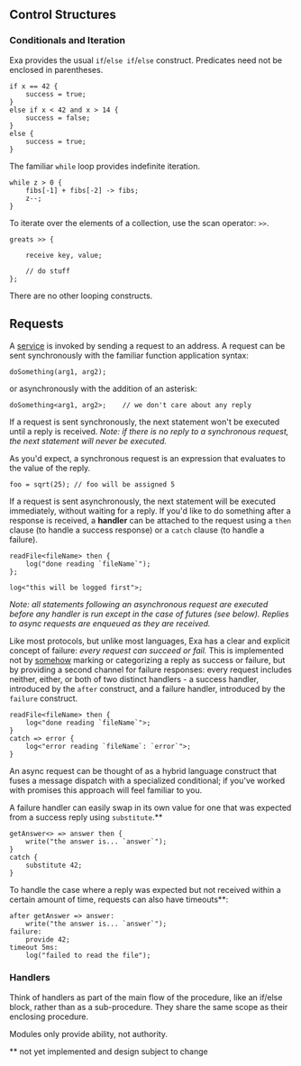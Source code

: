 ## Control Structures

### Conditionals and Iteration

Exa provides the usual `if`/`else if`/`else` construct. Predicates need not be enclosed in parentheses.

```
if x == 42 {
	success = true;
}
else if x < 42 and x > 14 {
	success = false;
}
else {
	success = true;
}
```

The familiar `while` loop provides indefinite iteration.

```
while z > 0 {
	fibs[-1] + fibs[-2] -> fibs;
	z--;
}
```

To iterate over the elements of a collection, use the scan operator: `>>`.

```
greats >> {

    receive key, value;
    
    // do stuff
};
```

There are no other looping constructs.




## Requests

A [service](procedures.md) is invoked by sending a request to an address. A request can be sent synchronously with the familiar function application syntax:

```
doSomething(arg1, arg2);
```

or asynchronously with the addition of an asterisk:

```
doSomething<arg1, arg2>;	// we don't care about any reply
```

If a request is sent synchronously, the next statement won't be executed until a reply is received. *Note: if there is no reply to a synchronous request, the next statement will never be executed.*

As you'd expect, a synchronous request is an expression that evaluates to the value of the reply. 

```
foo = sqrt(25);	// foo will be assigned 5
```

If a request is sent asynchronously, the next statement will be executed immediately, without waiting for a reply. If you'd like to do something after a response is received, a **handler**  can be attached to the request using a `then` clause (to handle a success response) or a `catch` clause (to handle a failure).

```
readFile<fileName> then {
	log("done reading `fileName`");
};

log<"this will be logged first">;
```

*Note: all statements following an asynchronous request are executed before any handler is run except in the case of futures (see below). Replies to async requests are enqueued as they are received.*

Like most protocols, but unlike most languages, Exa has a clear and explicit concept of failure: *every request can succeed or fail.* This is implemented not by [somehow](https://en.wikipedia.org/wiki/Semipredicate_problem) marking or categorizing a reply as success or failure, but by providing a second channel for failure responses: every request includes neither, either, or both of two distinct handlers - a success handler, introduced by the `after` construct, and a failure handler, introduced by the `failure` construct.

```
readFile<fileName> then {
	log<"done reading `fileName`">;
}
catch => error {
	log<"error reading `fileName`: `error`">;
}
```

An async request can be thought of as a hybrid language construct that fuses a message dispatch with a specialized conditional; if you've worked with promises this approach will feel familiar to you.

A failure handler can easily swap in its own value for one that was expected from a success reply using `substitute`.**

```
getAnswer<> => answer then {
	write("the answer is... `answer`");
}
catch {
	substitute 42;
}
```

To handle the case where a reply was expected but not received within a certain amount of time, requests can also have timeouts**:

```
after getAnswer => answer:
	write("the answer is... `answer`");
failure:
	provide 42;
timeout 5ms:
	log("failed to read the file");
```

### Handlers

Think of handlers as part of the main flow of the procedure, like an if/else block, rather than as a sub-procedure. They share the same scope as their enclosing procedure.

Modules only provide ability, not authority.

** not yet implemented and design subject to change
